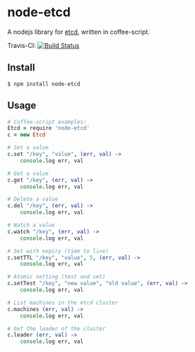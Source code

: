 # node-etcd

A nodejs library for [etcd](http://github.com/coreos/etcd), written in coffee-script.

Travis-CI: [![Build Status](https://travis-ci.org/stianeikeland/node-etcd.png)](https://travis-ci.org/stianeikeland/node-etcd)

## Install

```
$ npm install node-etcd
```

## Usage

```coffeescript
# Coffee-script examples:
Etcd = require 'node-etcd'
c = new Etcd

# Set a value
c.set "/key", "value", (err, val) ->
	console.log err, val

# Get a value
c.get "/key", (err, val) ->
	console.log err, val

# Delete a value
c.del "/key", (err, val) ->
	console.log err, val

# Watch a value
c.watch "/key", (err, val) ->
	console.log err, val

# Set with expiry (time to live)
c.setTTL "/key", "value", 5, (err, val) ->
	console.log err, val

# Atomic setting (test and set)
c.setTest "/key", "new value", "old value", (err, val) ->
	console.log err, val

# List machines in the etcd cluster
c.machines (err, val) ->
	console.log err, val

# Get the leader of the cluster
c.leader (err, val) ->
	console.log err, val

```
